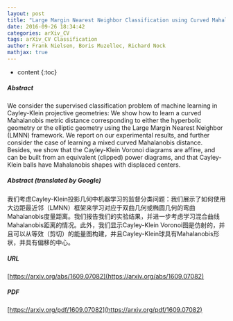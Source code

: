 ```yaml
---
layout: post
title: "Large Margin Nearest Neighbor Classification using Curved Mahalanobis Distances"
date: 2016-09-26 18:34:42
categories: arXiv_CV
tags: arXiv_CV Classification
author: Frank Nielsen, Boris Muzellec, Richard Nock
mathjax: true
---
```


* content
{:toc}

##### Abstract
We consider the supervised classification problem of machine learning in Cayley-Klein projective geometries: We show how to learn a curved Mahalanobis metric distance corresponding to either the hyperbolic geometry or the elliptic geometry using the Large Margin Nearest Neighbor (LMNN) framework. We report on our experimental results, and further consider the case of learning a mixed curved Mahalanobis distance. Besides, we show that the Cayley-Klein Voronoi diagrams are affine, and can be built from an equivalent (clipped) power diagrams, and that Cayley-Klein balls have Mahalanobis shapes with displaced centers.

##### Abstract (translated by Google)
我们考虑Cayley-Klein投影几何中机器学习的监督分类问题：我们展示了如何使用大边距最近邻（LMNN）框架来学习对应于双曲几何或椭圆几何的弯曲Mahalanobis度量距离。我们报告我们的实验结果，并进一步考虑学习混合曲线Mahalanobis距离的情况。此外，我们显示Cayley-Klein Voronoi图是仿射的，并且可以从等效（剪切）的能量图构建，并且Cayley-Klein球具有Mahalanobis形状，并具有偏移的中心。

##### URL
[https://arxiv.org/abs/1609.07082](https://arxiv.org/abs/1609.07082)

##### PDF
[https://arxiv.org/pdf/1609.07082](https://arxiv.org/pdf/1609.07082)

